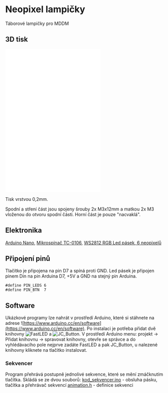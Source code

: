 # Neopixel lampičky
Táborové lampičky pro MDDM

## 3D tisk
![ABS průhledný kryt](stl/top.stl)
![PETG nebo PLA střední část](stl/middle.stl)
![PETG nebo PLA spodní část](stl/bottom.stl)

Tisk vrstvou 0,2mm. 

Spodní a stření část jsou spojeny šrouby 2x M3x12mm a matkou 2x M3 vloženou do otvoru spodní části. Horní část je pouze "nacvaklá".

## Elektronika
[Arduino Nano](https://store.arduino.cc/arduino-nano), [Mikrospínač TC-0106](https://www.gme.cz/tc-0108-t), [WS2812 RGB Led pásek, 6 neopixelů](https://www.aliexpress.com/item/2036819167.html?spm=a2g0s.9042311.0.0.31244c4dEEOILY)

## Připojení pinů
Tlačítko je připojena na pin D7 a spíná proti GND. Led pásek je připojen pinem Din na pin Arduina D7, +5V a GND na stejný pin Arduina.

```
#define PIN_LEDS 6
#define PIN_BTN  7
```

## Software
Ukázkové programy lze nahrát v prostředí Arduino, které si stáhnete na adrese ![https://www.arduino.cc/en/software](https://www.arduino.cc/en/software).
Po instalaci je potřeba přidat dvě knihovny ![FastLED](https://github.com/FastLED/FastLED) a ![JC_Button](https://github.com/JChristensen/JC_Button).
V prostředí Arduino menu: projekt -> Přidat knihovnu -> spravovat knihovny, otevře se správce a do vyhlédávacího pole nejprve zadáte FastLED a pak JC_Button, u nalezené knihovny kliknete na tlačítko instalovat.



### Sekvencer
Program přehrává postupně jednolivé sekvence, které se mění zmáčknutím tlačítka.
Skládá se ze dvou souborů:
[kod_sekvencer.ino](kod_sekvencer/kod_sekvencer.ino) - obsluha pásku, tlačítka a přehrávač sekvencí
[animation.h](kod_sekvencer/animation.h) - definice sekvenci